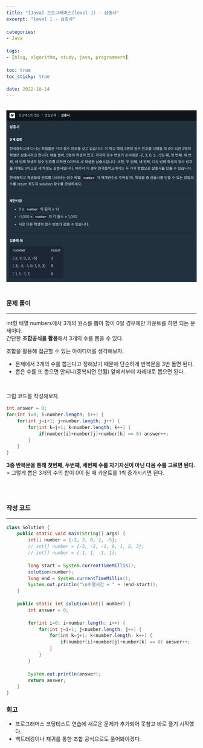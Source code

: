 ```yaml
--- 
title: "[Java] 프로그래머스(level-1) - 삼총사" 
excerpt: "level 1 - 삼총사" 

categories: 
- Java

tags: 
- [blog, algorithm, study, java, programmers]

toc: true
toc_sticky: true

date: 2022-10-14
--- 
```


<br>
<center><img src="/assets/images/programmers/20221014_01.png" width="1000"></center>
<br>


### 문제 풀이
---
int형 배열 numbers에서 3개의 원소를 뽑아 합이 0일 경우에만 카운트를 하면 되는 문제이다.<br>
간단한 **조합공식을 활용**해서 3개의 수를 뽑을 수 있다.

조합을 활용해 접근할 수 있는 아이디어를 생각해보자.
- 문제에서 3개의 수를 뽑는다고 정해놨기 때문에 단순하게 반복문을 3번 돌면 된다.
- 뽑은 수를 또 뽑으면 안되니(중복되면 안됨) 앞에서부터 차례대로 뽑으면 된다.

<br>

그럼 코드를 작성해보자.

```java
int answer = 0;
for(int i=0; i<number.length; i++) {
    for(int j=i+1; j<number.length; j++) {
        for(int k=j+1; k<number.length; k++) {
            if(number[i]+number[j]+number[k] == 0) answer++;
        }
    }
}
```
**3중 반복문을 통해 첫번째, 두번째, 세번째 수를 자기자신이 아닌 다음 수를 고르면 된다.** <br>>
그렇게 뽑은 3개의 수의 합이 0이 될 때 카운트를 1씩 증가시키면 된다.

<br><br>

### 작성 코드
---
```java
class Solution {
    public static void main(String[] args) {
        int[] number = {-2, 3, 0, 2, -5};
        // int[] number = {-3, -2, -1, 0, 1, 2, 3};
        // int[] number = {-1, 1, -1, 1};

        long start = System.currentTimeMillis();
        solution(number);
        long end = System.currentTimeMillis();
        System.out.println("\n수행시간 = " + (end-start));
    }

    public static int solution(int[] number) {
        int answer = 0;

        for(int i=0; i<number.length; i++) {
            for(int j=i+1; j<number.length; j++) {
                for(int k=j+1; k<number.length; k++) {
                    if(number[i]+number[j]+number[k] == 0) answer++;
                }
            }
        }

        System.out.println(answer);
        return answer;
    }
}
```

### 회고
- 프로그래머스 코딩테스트 연습에 새로운 문제가 추가되어 못참고 바로 풀기 시작했다.
- 백트래킹이나 재귀를 통한 조합 공식으로도 풀어봐야겠다.